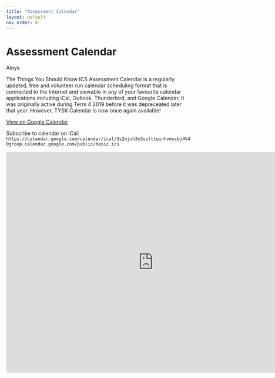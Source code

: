 ```yaml
---
title: "Assessment Calendar"
layout: default
nav_order: 8
---
```


# Assessment Calendar

<label class="label label-blue">Aloys</label>

The Things You Should Know ICS Assessment Calendar is a regularly updated, free and volunteer run calendar scheduling format that is connected to the Internet and viewable in any of your favourite calendar applications including iCal, Outlook, Thunderbird, and Google Calendar. It was originally active during Term 4 2019 before it was depreceated later that year. However, TYSK Calendar is now once again available!

[View on Google Calendar](https://calendar.google.com/calendar?cid=M3Mybmp2aDNtM3N1bHR0dWluaHZtc2NiajRAZ3JvdXAuY2FsZW5kYXIuZ29vZ2xlLmNvbQ)

Subscribe to calendar on iCal: `https://calendar.google.com/calendar/ical/3s2njvh3m3sulttuinhvmscbj4%40group.calendar.google.com/public/basic.ics`

<iframe src="https://calendar.google.com/calendar/embed?src=3s2njvh3m3sulttuinhvmscbj4%40group.calendar.google.com&ctz=Australia%2FSydney" style="border: 0" width="800" height="600" frameborder="0" scrolling="no"></iframe>
